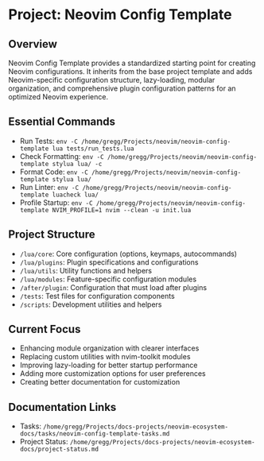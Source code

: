 # Project: Neovim Config Template

## Overview
Neovim Config Template provides a standardized starting point for creating Neovim configurations. It inherits from the base project template and adds Neovim-specific configuration structure, lazy-loading, modular organization, and comprehensive plugin configuration patterns for an optimized Neovim experience.

## Essential Commands
- Run Tests: `env -C /home/gregg/Projects/neovim/neovim-config-template lua tests/run_tests.lua`
- Check Formatting: `env -C /home/gregg/Projects/neovim/neovim-config-template stylua lua/ -c`
- Format Code: `env -C /home/gregg/Projects/neovim/neovim-config-template stylua lua/`
- Run Linter: `env -C /home/gregg/Projects/neovim/neovim-config-template luacheck lua/`
- Profile Startup: `env -C /home/gregg/Projects/neovim/neovim-config-template NVIM_PROFILE=1 nvim --clean -u init.lua`

## Project Structure
- `/lua/core`: Core configuration (options, keymaps, autocommands)
- `/lua/plugins`: Plugin specifications and configurations
- `/lua/utils`: Utility functions and helpers
- `/lua/modules`: Feature-specific configuration modules
- `/after/plugin`: Configuration that must load after plugins
- `/tests`: Test files for configuration components
- `/scripts`: Development utilities and helpers

## Current Focus
- Enhancing module organization with clearer interfaces
- Replacing custom utilities with nvim-toolkit modules
- Improving lazy-loading for better startup performance
- Adding more customization options for user preferences
- Creating better documentation for customization

## Documentation Links
- Tasks: `/home/gregg/Projects/docs-projects/neovim-ecosystem-docs/tasks/neovim-config-template-tasks.md`
- Project Status: `/home/gregg/Projects/docs-projects/neovim-ecosystem-docs/project-status.md`